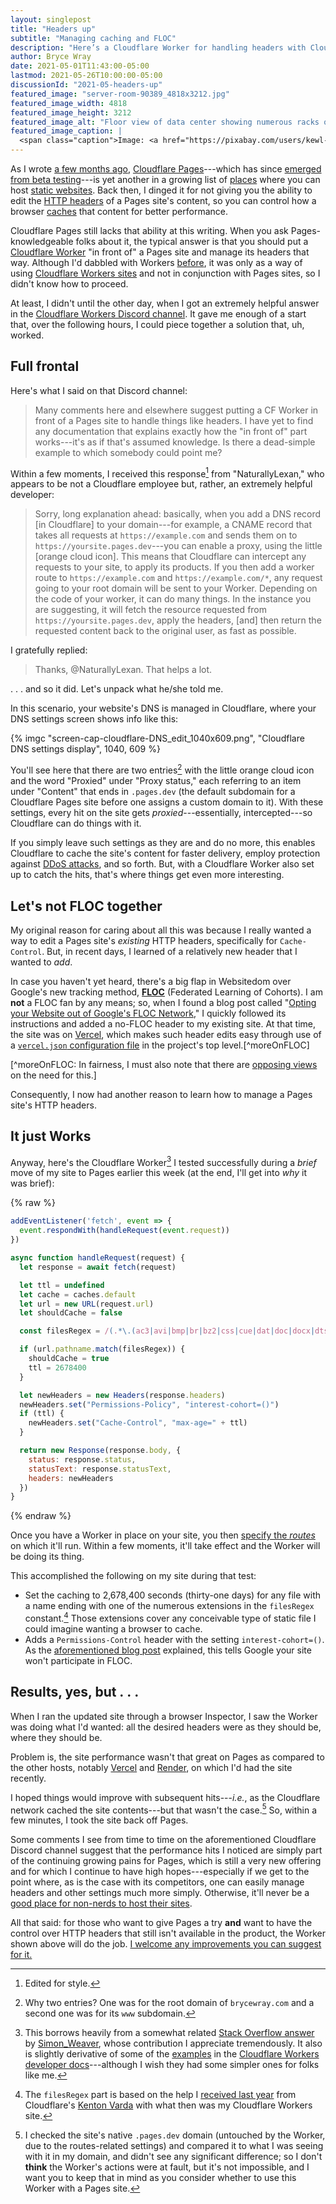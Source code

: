 ```yaml
---
layout: singlepost
title: "Headers up"
subtitle: "Managing caching and FLOC"
description: "Here’s a Cloudflare Worker for handling headers with Cloudflare Pages."
author: Bryce Wray
date: 2021-05-01T11:43:00-05:00
lastmod: 2021-05-26T10:00:00-05:00
discussionId: "2021-05-headers-up"
featured_image: "server-room-90389_4818x3212.jpg"
featured_image_width: 4818
featured_image_height: 3212
featured_image_alt: "Floor view of data center showing numerous racks of servers"
featured_image_caption: |
  <span class="caption">Image: <a href="https://pixabay.com/users/kewl-24755/?utm_source=link-attribution&amp;utm_medium=referral&amp;utm_campaign=image&amp;utm_content=90389">kewl</a>; <a href="https://pixabay.com/?utm_source=link-attribution&amp;utm_medium=referral&amp;utm_campaign=image&amp;utm_content=90389">Pixabay</a></span>
---
```


As I wrote [a few months ago](/posts/2020/11/fast-but-flawed), [Cloudflare Pages](https://pages.cloudflare.com)---which has since [emerged from beta testing](https://blog.cloudflare.com/cloudflare-pages-ga/)---is yet another in a growing list of [places](/posts/2020/09/normal-persons-guide-static-website-hosting) where you can host [static websites](/posts/2020/09/normal-persons-guide-static-websites). Back then, I dinged it for not giving you the ability to edit the [HTTP headers](https://developer.mozilla.org/en-US/docs/Web/HTTP/Headers) of a Pages site's content, so you can control how a browser [caches](https://web.dev/http-cache/) that content for better performance.

Cloudflare Pages still lacks that ability at this writing. When you ask Pages-knowledgeable folks about it, the typical answer is that you should put a [Cloudflare Worker](https://workers.cloudflare.com) "in front of" a Pages site and manage its headers that way. Although I'd dabbled with Workers [before](/posts/2020/10/forward-paas), it was only as a way of using [Cloudflare Workers sites](https://developers.cloudflare.com/workers/platform/sites) and not in conjunction with Pages sites, so I didn't know how to proceed.

At least, I didn't until the other day, when I got an extremely helpful answer in the [Cloudflare Workers Discord channel](https://blog.cloudflare.com/meet-the-workers-team-over-discord/). It gave me enough of a start that, over the following hours, I could piece together a solution that, uh, worked.

## Full frontal

Here's what I said on that Discord channel:

> Many comments here and elsewhere suggest putting a CF Worker in front of a Pages site to handle things like headers. I have yet to find any documentation that explains exactly how the "in front of" part works---it's as if that's assumed knowledge. Is there a dead-simple example to which somebody could point me?

Within a few moments, I received this response[^styleEdit] from "NaturallyLexan," who appears to be not a Cloudflare employee but, rather, an extremely helpful developer:

[^styleEdit]: Edited for style.

> Sorry, long explanation ahead: basically, when you add a DNS record [in Cloudflare] to your domain---for example, a CNAME record that takes all requests at `https://example.com` and sends them on to `https://yoursite.pages.dev`---you can enable a proxy, using the little [orange cloud icon]. This means that Cloudflare can intercept any requests to your site, to apply its products. If you then add a worker route to `https://example.com` and `https://example.com/*`, any request going to your root domain will be sent to your Worker. Depending on the code of your worker, it can do many things. In the instance you are suggesting, it will fetch the resource requested from `https://yoursite.pages.dev`, apply the headers, [and] then return the requested content back to the original user, as fast as possible.

I gratefully replied:

> Thanks, @NaturallyLexan. That helps a lot.

. . . and so it did. Let's unpack what he/she told me.

In this scenario, your website's DNS is managed in Cloudflare, where your DNS settings screen shows info like this: 

{% imgc "screen-cap-cloudflare-DNS_edit_1040x609.png", "Cloudflare DNS settings display", 1040, 609 %}

You'll see here that there are two entries[^DNSitems] with the little orange cloud icon and the word "Proxied" under "Proxy status," each referring to an item under "Content" that ends in `.pages.dev` (the default subdomain for a Cloudflare Pages site before one assigns a custom domain to it). With these settings, every hit on the site gets *proxied*---essentially, intercepted---so Cloudflare can do things with it.

[^DNSitems]: Why two entries? One was for the root domain of `brycewray.com` and a second one was for its `www` subdomain.

If you simply leave such settings as they are and do no more, this enables Cloudflare to cache the site's content for faster delivery, employ protection against [DDoS attacks](https://en.wikipedia.org/wiki/Denial-of-service_attack), and so forth. But, with a Cloudflare Worker also set up to catch the hits, that's where things get even more interesting.

## Let's not FLOC together

My original reason for caring about all this was because I really wanted a way to edit a Pages site's *existing* HTTP headers, specifically for `Cache-Control`. But, in recent days, I learned of a relatively new header that I wanted to *add*.

In case you haven't yet heard, there's a big flap in Websitedom over Google's new tracking method, **[FLOC](https://www.howtogeek.com/724441/what-is-googles-floc-and-how-will-it-track-you-online/)** (Federated Learning of Cohorts). I am **not** a FLOC fan by any means; so, when I found a blog post called "[Opting your Website out of Google's FLOC Network](https://paramdeo.com//blog/opting-your-website-out-of-googles-floc-network)," I quickly followed its instructions and added a no-FLOC header to my existing site. At that time, the site was on [Vercel](https://vercel.com), which makes such header edits easy through use of a [`vercel.json` configuration file](https://vercel.com/docs/configuration) in the project's top level.[^moreOnFLOC]

[^moreOnFLOC: In fairness, I must also note that there are [opposing views](https://seirdy.one/2021/04/16/permissions-policy-floc-misinfo.html) on the need for this.]

Consequently, I now had another reason to learn how to manage a Pages site's HTTP headers.

## It just Works

Anyway, here's the Cloudflare Worker[^thanksWorker] I tested successfully during a *brief* move of my site to Pages earlier this week (at the end, I'll get into *why* it was brief):

[^thanksWorker]: This borrows heavily from a somewhat related [Stack Overflow answer](https://stackoverflow.com/a/56069077/) by [Simon_Weaver](https://stackoverflow.com/users/16940/simon-weaver), whose contribution I appreciate tremendously. It also is slightly derivative of some of the [examples](https://developers.cloudflare.com/workers/examples) in the [Cloudflare Workers developer docs](https://developers.cloudflare.com/workers/)---although I wish they had some simpler ones for folks like me.

{% raw %}
```js
addEventListener('fetch', event => {
  event.respondWith(handleRequest(event.request))
})

async function handleRequest(request) {
  let response = await fetch(request)

  let ttl = undefined
  let cache = caches.default
  let url = new URL(request.url)
  let shouldCache = false

  const filesRegex = /(.*\.(ac3|avi|bmp|br|bz2|css|cue|dat|doc|docx|dts|eot|exe|flv|gif|gz|ico|img|iso|jpeg|jpg|js|json|map|mkv|mp3|mp4|mpeg|mpg|ogg|pdf|png|ppt|pptx|qt|rar|rm|svg|swf|tar|tgz|ttf|txt|wav|webp|webm|webmanifest|woff|woff2|xls|xlsx|xml|zip))$/

  if (url.pathname.match(filesRegex)) {
    shouldCache = true
    ttl = 2678400
  }

  let newHeaders = new Headers(response.headers)
  newHeaders.set("Permissions-Policy", "interest-cohort=()")
  if (ttl) {
    newHeaders.set("Cache-Control", "max-age=" + ttl)
  }

  return new Response(response.body, {
    status: response.status,
    statusText: response.statusText,
    headers: newHeaders
  })
}
```
{% endraw %}

Once you have a Worker in place on your site, you then [specify the *routes*](https://developers.cloudflare.com/workers/platform/routes) on which it'll run. Within a few moments, it'll take effect and the Worker will be doing its thing.

This accomplished the following on my site during that test:

- Set the caching to 2,678,400 seconds (thirty-one days) for any file with a name ending with one of the numerous extensions in the `filesRegex` constant.[^earlierExample] Those extensions cover any conceivable type of static file I could imagine wanting a browser to cache.
- Adds a `Permissions-Control` header with the setting `interest-cohort=()`. As the [aforementioned blog post](https://paramdeo.com//blog/opting-your-website-out-of-googles-floc-network) explained, this tells Google your site won't participate in FLOC.

[^earlierExample]: The `filesRegex` part is based on the help I [received last year](https://stackoverflow.com/questions/64254291/cache-control-headers-in-a-cloudflare-workers-site) from Cloudflare's [Kenton Varda](https://twitter.com/kentonvarda) with what then was my Cloudflare Workers site.

## Results, yes, but&nbsp;.&nbsp;.&nbsp;.

When I ran the updated site through a browser Inspector, I saw the Worker was doing what I'd wanted: all the desired headers were as they should be, where they should be.

Problem is, the site performance wasn't that great on Pages as compared to the other hosts, notably [Vercel](https://vercel.com) and [Render](https://render.com), on which I'd had the site recently.

I hoped things would improve with subsequent hits---*i.e.*, as the Cloudflare network cached the site contents---but that wasn't the case.[^WorkerResult] So, within a few minutes, I took the site back off Pages.

[^WorkerResult]: I checked the site's native `.pages.dev` domain (untouched by the Worker, due to the routes-related settings) and compared it to what I was seeing with it in my domain, and didn't see any significant difference; so I don't **think** the Worker's actions were at fault, but it's not impossible, and I want you to keep that in mind as you consider whether to use this Worker with a Pages site.

Some comments I see from time to time on the aforementioned Cloudflare Discord channel suggest that the performance hits I noticed are simply part of the continuing growing pains for Pages, which is still a very new offering and for which I continue to have high hopes---especially if we get to the point where, as is the case with its competitors, one can easily manage headers and other settings much more simply. Otherwise, it'll never be a [good place for non-nerds to host their sites](/posts/2020/09/normal-persons-guide-static-website-hosting). 

All that said: for those who want to give Pages a try **and** want to have the control over HTTP headers that still isn't available in the product, the Worker shown above will do the job. [I welcome any improvements you can suggest for it.](/contact)